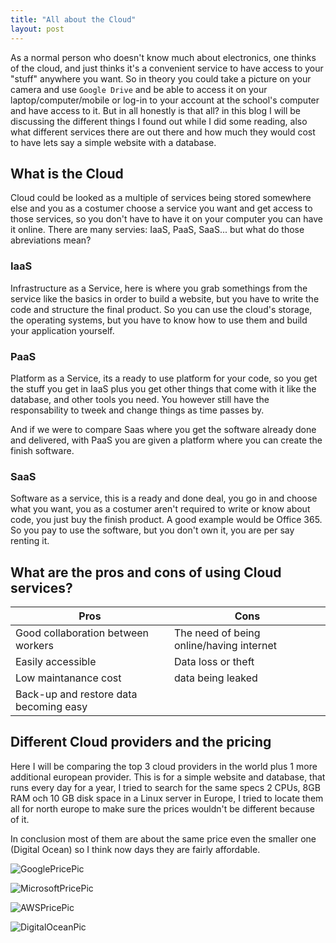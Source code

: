 ```yaml
---
title: "All about the Cloud"
layout: post
---
```


As a normal person who doesn't know much about electronics, one thinks of the cloud, and just thinks it's a convenient service to have access to your "stuff" anywhere you want. So in theory you could take a picture on your camera and use `Google Drive` and be able to access it on your laptop/computer/mobile or log-in to your account at the school's computer and have access to it. But in all honestly is that all? in this blog I will be discussing the different things I found out while I did some reading, also what different services there are out there and how much they would cost to have lets say a simple website with a database.


## What is the Cloud

Cloud could be looked as a multiple of services being stored somewhere else and you as a costumer choose a service you want and get access to those services, so you don't have to have it on your computer you can have it online. There are many servies: IaaS, PaaS, SaaS... but what do those abreviations mean? 

### IaaS

Infrastructure as a Service, here is where you grab somethings from the service like the basics in order to build a website, but you have to write the code and structure the final product. So you can use the cloud's storage, the operating systems, but you have to know how to use them and build your application yourself.

### PaaS

Platform as a Service, its a ready to use platform for your code, so you get the stuff you get in IaaS plus you get other things that come with it like the database, and other tools you need. You however still have the responsability to tweek and change things as time passes by. 

And if we were to compare Saas where you get the software already done and delivered, with PaaS you are given a platform where you can create the finish software.

### SaaS

Software as a service, this is a ready and done deal, you go in and choose what you want, you as a costumer aren't required to write or know about code, you just buy the finish product. A good example would be Office 365. So you pay to use the software, but you don't own it, you are per say renting it.

## What are the pros and cons of using Cloud services?

| Pros             | Cons         |
|------------------|------------------|
| Good collaboration between workers | The need of being online/having internet |
| Easily accessible | Data loss or theft |
| Low maintanance cost |  data being leaked |
| Back-up and restore data becoming easy |  |

## Different Cloud providers and the pricing

Here I will be comparing the top 3 cloud providers in the world plus 1 more additional european provider. This is for a simple website and database, that runs every day for a year, I tried to search for the same specs 2 CPUs, 8GB RAM och 10 GB disk space in a Linux server in Europe, I tried to locate them all for north europe to make sure the prices wouldn't be different because of it.

In conclusion  most of them are about the same price even the smaller one (Digital Ocean) so I think now days they are fairly affordable.

![GooglePricePic](/assets/Images/googleCloudPrice.png)

![MicrosoftPricePic](/assets/Images/MicrosoftCloudPriceAppService.png)

![AWSPricePic](/assets/Images/AWSCloudPricing.png)

![DigitalOceanPic](/assets/Images/DigitalOceanPricing.png)